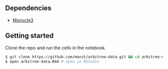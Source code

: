 ## Dependencies
- [Monocle3](https://github.com/cole-trapnell-lab/monocle3)

## Getting started
Clone the repo and run the cells in the notebook.
```bash
$ git clone https://github.com/manzt/arbitree-data.git && cd arbitree-data
$ open arbitree-data.Rmd # open in RStudio
```
